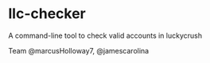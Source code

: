 # llc-checker

A command-line tool to check valid accounts in luckycrush


Team 
@marcusHolloway7, @jamescarolina


